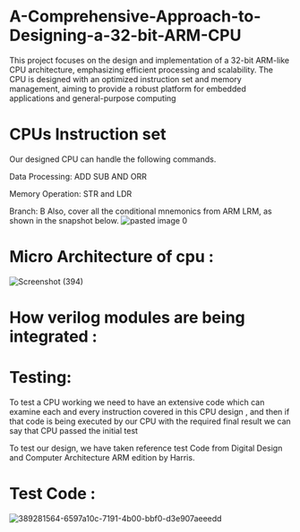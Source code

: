 # A-Comprehensive-Approach-to-Designing-a-32-bit-ARM-CPU
This project focuses on the design and implementation of a 32-bit ARM-like CPU architecture, emphasizing efficient processing and scalability. The CPU is designed with an optimized instruction set and memory management, aiming to provide a robust platform for embedded applications and general-purpose computing
# CPUs Instruction set
Our designed CPU can handle the following commands.

Data Processing: ADD SUB AND ORR

Memory Operation: STR and LDR

Branch: B
Also, cover all the conditional mnemonics from ARM LRM, as shown in the snapshot below.
![pasted image 0](https://github.com/user-attachments/assets/c8701673-46b7-4105-9582-87e266d66d41)

# Micro Architecture of cpu :
![Screenshot (394)](https://github.com/user-attachments/assets/f639be4d-afae-415d-9cbf-fe22234a97b9)

# How verilog modules are being integrated :


# Testing:
To test a CPU working we need to have an extensive code which can examine each and every instruction covered in this CPU design , and then if that code is being executed by our CPU with the required final result we can say that CPU passed the initial test

To test our design, we have taken reference test Code from Digital Design and Computer Architecture ARM edition by Harris.

# Test Code :
![389281564-6597a10c-7191-4b00-bbf0-d3e907aeeedd](https://github.com/user-attachments/assets/0031ee2f-001b-4609-a25a-e27fa6eda8a7)
